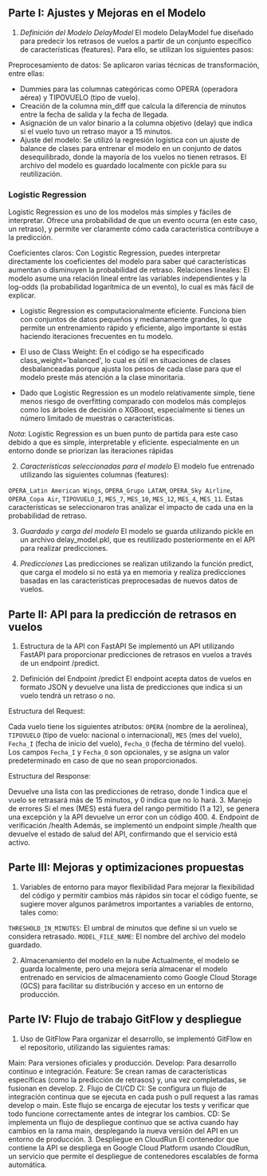 
## Parte I: Ajustes y Mejoras en el Modelo

1. *Definición del Modelo DelayModel*
El modelo DelayModel fue diseñado para predecir los retrasos de vuelos a partir de un conjunto específico de características (features). Para ello, se utilizan los siguientes pasos:

Preprocesamiento de datos: Se aplicaron varias técnicas de transformación, entre ellas:
- Dummies para las columnas categóricas como OPERA (operadora aérea) y TIPOVUELO (tipo de vuelo).
- Creación de la columna min_diff que calcula la diferencia de minutos entre la fecha de salida y la fecha de llegada.
- Asignación de un valor binario a la columna objetivo (delay) que indica si el vuelo tuvo un retraso mayor a 15 minutos.
- Ajuste del modelo: Se utilizó la regresión logística con un ajuste de balance de clases para entrenar el modelo en un conjunto de datos desequilibrado, donde la mayoría de los vuelos no tienen retrasos. El archivo del modelo es guardado localmente con pickle para su reutilización.

### Logistic Regression 
Logistic Regression es uno de los modelos más simples y fáciles de interpretar. Ofrece una probabilidad de que un evento ocurra (en este caso, un retraso), y  permite ver claramente cómo cada característica contribuye a la predicción.

Coeficientes claros: Con Logistic Regression, puedes interpretar directamente los coeficientes del modelo para saber qué características aumentan o disminuyen la probabilidad de retraso.
Relaciones lineales: El modelo asume una relación lineal entre las variables independientes y la log-odds (la probabilidad logarítmica de un evento), lo cual es más fácil de explicar.

- Logistic Regression es computacionalmente eficiente. Funciona bien con conjuntos de datos pequeños y medianamente grandes, lo que permite un entrenamiento rápido y eficiente, algo importante si estás haciendo iteraciones frecuentes en tu modelo.

- El uso de Class Weight: En el código se ha especificado class_weight='balanced', lo cual es útil en situaciones de clases desbalanceadas porque ajusta los pesos de cada clase para que el modelo preste más atención a la clase minoritaria.

- Dado que Logistic Regression es un modelo relativamente simple, tiene menos riesgo de overfitting comparado con modelos más complejos como los árboles de decisión o XGBoost, especialmente si tienes un número limitado de muestras o características.

*Nota*:  Logistic Regression es un buen punto de partida para este caso debido a que es simple, interpretable y eficiente.  especialmente en un entorno donde se priorizan las iteraciones rápidas

2. *Características seleccionadas para el modelo*
El modelo fue entrenado utilizando las siguientes columnas (features):

`OPERA_Latin American Wings`,
`OPERA_Grupo LATAM`,
`OPERA_Sky Airline`,
`OPERA_Copa Air`,
`TIPOVUELO_I`,
`MES_7`,
`MES_10`,
`MES_12`,
`MES_4`,
`MES_11`.
Estas características se seleccionaron tras analizar el impacto de cada una en la probabilidad de retraso.

3. *Guardado y carga del modelo*
El modelo se guarda utilizando pickle en un archivo delay_model.pkl, que es reutilizado posteriormente en el API para realizar predicciones.

4. *Predicciones*
Las predicciones se realizan utilizando la función predict, que carga el modelo si no está ya en memoria y realiza predicciones basadas en las características preprocesadas de nuevos datos de vuelos.

## Parte II: API para la predicción de retrasos en vuelos

1. Estructura de la API con FastAPI
Se implementó un API utilizando FastAPI para proporcionar predicciones de retrasos en vuelos a través de un endpoint /predict.

2. Definición del Endpoint /predict
El endpoint acepta datos de vuelos en formato JSON y devuelve una lista de predicciones que indica si un vuelo tendrá un retraso o no.

Estructura del Request:

Cada vuelo tiene los siguientes atributos:
`OPERA` (nombre de la aerolínea),
`TIPOVUELO` (tipo de vuelo: nacional o internacional),
`MES` (mes del vuelo),
`Fecha_I` (fecha de inicio del vuelo),
`Fecha_O` (fecha de término del vuelo).
Los campos `Fecha_I` y `Fecha_O` son opcionales, y se asigna un valor predeterminado en caso de que no sean proporcionados.

Estructura del Response:

Devuelve una lista con las predicciones de retraso, donde 1 indica que el vuelo se retrasará más de 15 minutos, y 0 indica que no lo hará.
3. Manejo de errores
Si el mes (MES) está fuera del rango permitido (1 a 12), se genera una excepción y la API devuelve un error con un código 400.
4. Endpoint de verificación /health
Además, se implementó un endpoint simple /health que devuelve el estado de salud del API, confirmando que el servicio está activo.


## Parte III: Mejoras y optimizaciones propuestas
1. Variables de entorno para mayor flexibilidad
Para mejorar la flexibilidad del código y permitir cambios más rápidos sin tocar el código fuente, se sugiere mover algunos parámetros importantes a variables de entorno, tales como:

`THRESHOLD_IN_MINUTES`: El umbral de minutos que define si un vuelo se considera retrasado.
`MODEL_FILE_NAME`: El nombre del archivo del modelo guardado.

2. Almacenamiento del modelo en la nube
Actualmente, el modelo se guarda localmente, pero una mejora sería almacenar el modelo entrenado en servicios de almacenamiento como Google Cloud Storage (GCS) para facilitar su distribución y acceso en un entorno de producción.

## Parte IV: Flujo de trabajo GitFlow y despliegue
1. Uso de GitFlow
Para organizar el desarrollo, se implementó GitFlow en el repositorio, utilizando las siguientes ramas:

Main: Para versiones oficiales y producción.
Develop: Para desarrollo continuo e integración.
Feature: Se crean ramas de características específicas (como la predicción de retrasos) y, una vez completadas, se fusionan en develop.
2. Flujo de CI/CD
CI: Se configura un flujo de integración continua que se ejecuta en cada push o pull request a las ramas develop o main. Este flujo se encarga de ejecutar los tests y verificar que todo funcione correctamente antes de integrar los cambios.
CD: Se implementa un flujo de despliegue continuo que se activa cuando hay cambios en la rama main, desplegando la nueva versión del API en un entorno de producción.
3. Despliegue en CloudRun
El contenedor que contiene la API se despliega en Google Cloud Platform usando CloudRun, un servicio que permite el despliegue de contenedores escalables de forma automática.